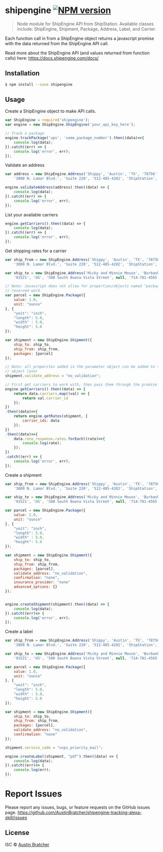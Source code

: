 # shipengine [![NPM version](https://badge.fury.io/js/shipengine.svg)](https://npmjs.org/package/shipengine)

> Node module for ShipEngine API from ShipStation. 
Available classes include: ShipEngine, Shipment, Package, Address, Label, and Carrier.

Each function call in from a ShipEngine object returns a javascript promise with the data returned from the ShipEngine API call. 

Read more about the ShipEngine API (and values returned from function calls) here: https://docs.shipengine.com/docs/


## Installation

```sh
$ npm install --save shipengine
```

## Usage

Create a ShipEngine object to make API calls. 
```js
var ShipEngine = require('shipengine');
var engine = new ShipEngine.ShipEngine('your_api_key_here'); 

// Track a package
engine.trackPackage('ups', 'some_package_number').then((data)=>{
    console.log(data); 
}).catch((err) => {
    console.log('error', err); 
});
```

Validate an address 
```js
var address = new ShipEngine.Address('Shippy', 'Austin', 'TX', '78756', 'US', 
    '3800 N. Lamar Blvd.', 'Suite 220', '512-485-4282', 'ShipStation', 'no'); 

engine.validateAddress(address).then((data) => {
    console.log(data); 
}).catch((err) => {
    console.log('error', err); 
});
```

List your available carriers
```js
engine.getCarriers().then((data) => {
    console.log(data); 
}).catch((err) => {
    console.log('error', err); 
});
```


Get shipping rates for a carrier
```js
var ship_from = new ShipEngine.Address('Shippy', 'Austin', 'TX', '78756', 'US', 
    '3800 N. Lamar Blvd.', 'Suite 220', '512-485-4282', 'ShipStation', 'no'); 

var ship_to = new ShipEngine.Address('Micky and Minnie Mouse', 'Burbank', 'CA', 
    '91521', 'US', '500 South Buena Vista Street', null, '714-781-4565');

// Note: Javascript does not allow for properties/objects named "package," as it is a 
// reserved word
var parcel = new ShipEngine.Package({
    value: 1.0, 
    unit: "ounce"
}, {
    "unit": "inch", 
    "length": 5.0, 
    "width" : 5.0, 
    "height": 5.0
});

var shipment = new ShipEngine.Shipment({
    ship_to: ship_to, 
    ship_from: ship_from,
    packages: [parcel]
});

// Note: all properites added in the parameter object can be added to the shipment 
// object later
shipment.validate_address = "no_validation"; 

// First get carriers to work with, then pass them through the promise chain
engine.getCarriers().then((data) => {
    return data.carriers.map((val) => {
        return val.carrier_id
    }); 
})
.then((data)=>{
    return engine.getRates(shipment, {
        carrier_ids: data
    });
})
.then((data)=>{
    data.rate_response.rates.forEach((rate)=>{
        console.log(rate); 
    }); 
})
.catch((err) => {
    console.log('error', err); 
});
```

Create a shipment
```js
var ship_from = new ShipEngine.Address('Shippy', 'Austin', 'TX', '78756', 'US', 
    '3800 N. Lamar Blvd.', 'Suite 220', '512-485-4282', 'ShipStation', 'no'); 

var ship_to = new ShipEngine.Address('Micky and Minnie Mouse', 'Burbank', 'CA', 
    '91521', 'US', '500 South Buena Vista Street', null, '714-781-4565');

var parcel = new ShipEngine.Package({
    value: 1.0, 
    unit: "ounce"
}, {
    "unit": "inch", 
    "length": 5.0, 
    "width" : 5.0, 
    "height": 5.0
});

var shipment = new ShipEngine.Shipment({
    ship_to: ship_to, 
    ship_from: ship_from,
    packages: [parcel], 
    validate_address: "no_validation",
    confirmation: "none", 
    insurance_provider: "none"
    advanced_options: {}
});


engine.createShipment(shipment).then((data) => {
    console.log(data); 
}).catch((err)=> {  
    console.log('error', err); 
});
```


Create a label
```js
var ship_from = new ShipEngine.Address('Shippy', 'Austin', 'TX', '78756', 'US', 
    '3800 N. Lamar Blvd.', 'Suite 220', '512-485-4282', 'ShipStation', 'no'); 

var ship_to = new ShipEngine.Address('Micky and Minnie Mouse', 'Burbank', 'CA', 
    '91521', 'US', '500 South Buena Vista Street', null, '714-781-4565');

var parcel = new ShipEngine.Package({
    value: 1.0, 
    unit: "ounce"
}, {
    "unit": "inch", 
    "length": 5.0, 
    "width" : 5.0, 
    "height": 5.0
});

var shipment = new ShipEngine.Shipment({
    ship_to: ship_to, 
    ship_from: ship_from,
    packages: [parcel], 
    validate_address: "no_validation",
    confirmation: "none"
});

shipment.service_code = "usps_priority_mail";

engine.createLabel(shipment, "pdf").then((data) => {
    console.log(data);
}).catch((err)=> {
    console.log(err);
});
```

# Report Issues

Please report any issues, bugs, or feature requests on the GitHub issues page. https://github.com/AustinBratcher/shipengine-tracking-alexa-skill/issues

## License

ISC © [Austin Bratcher](www.austinbratcher.com)
